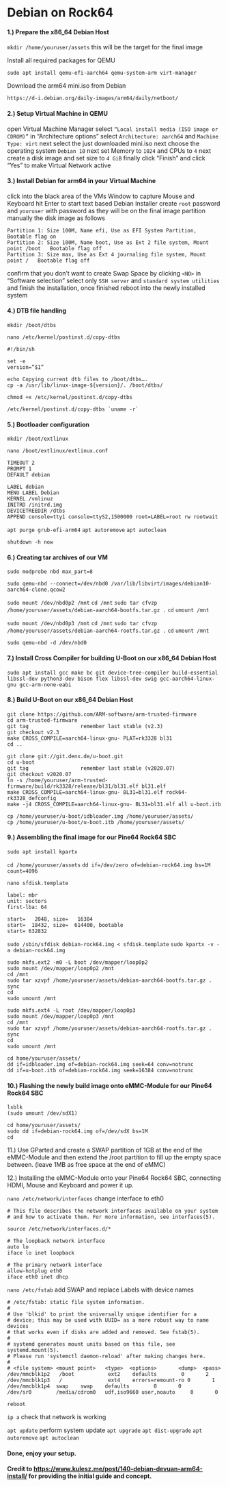 # Debian on Rock64

#### 1.)	Prepare the x86_64 Debian Host

`mkdir /home/youruser/assets`		this will be the target for the final image

Install all required packages for QEMU

`sudo apt install qemu-efi-aarch64 qemu-system-arm virt-manager`

Download the arm64 mini.iso from Debian

`https://d-i.debian.org/daily-images/arm64/daily/netboot/`

#### 2.)	Setup Virtual Machine in QEMU

open Virtual Machine Manager
select `“Local install media (ISO image or CDROM)”`
in “Architecture options” select `Architecture: aarch64` and `Machine Type: virt`
next select the just downloaded mini.iso
next choose the operating system `Debian 10`
next set Memory to `1024` and CPUs to `4`
next create a disk image and set size to `4 GiB`
finally click “Finish” and click “Yes” to make Virtual Network active

#### 3.)	Install Debian for arm64 in your Virtual Machine

click into the black area of the VMs Window to capture Mouse and Keyboard
hit Enter to start text based Debian Installer
create `root` password and `youruser` with password as they will be on the final image
partition manually the disk image as follows

	Partition 1: Size 100M, Name efi, Use as EFI System Partition, Bootable flag on 
	Partition 2: Size 100M, Name boot, Use as Ext 2 file system, Mount point /boot   Bootable flag off
	Partition 3: Size max, Use as Ext 4 journaling file system, Mount point /   Bootable flag off
	
confirm that you don’t want to create Swap Space by clicking `<NO>`
in “Software selection” select only `SSH server` and `standard system utilities`
and finish the installation, once finished reboot into the newly installed system
	
#### 4.)	DTB file handling

`mkdir /boot/dtbs`

`nano /etc/kernel/postinst.d/copy-dtbs`

	#!/bin/sh
	
	set -e
	version=”$1”
	
	echo Copying current dtb files to /boot/dtbs….
	cp -a /usr/lib/linux-image-${version}/. /boot/dtbs/

`chmod +x /etc/kernel/postinst.d/copy-dtbs`

	/etc/kernel/postinst.d/copy-dtbs `uname -r`

#### 5.)	Bootloader configuration

`mkdir /boot/extlinux`
 
`nano /boot/extlinux/extlinux.conf`

	TIMEOUT 2
	PROMPT 1
	DEFAULT debian

	LABEL debian
	MENU LABEL Debian
	KERNEL /vmlinuz
	INITRD /initrd.img
	DEVICETREEDIR /dtbs
	APPEND console=tty1 console=ttyS2,1500000 root=LABEL=root rw rootwait

`apt purge grub-efi-arm64`
`apt autoremove`
`apt autoclean`

`shutdown -h now`

#### 6.)	Creating tar archives of our VM

`sudo modprobe nbd max_part=8`

`sudo qemu-nbd --connect=/dev/nbd0 /var/lib/libvirt/images/debian10-aarch64-clone.qcow2`
	
`sudo mount /dev/nbd0p2 /mnt`
`cd /mnt`
`sudo tar cfvzp /home/youruser/assets/debian-aarch64-bootfs.tar.gz .`
`cd`
`umount /mnt`

`sudo mount /dev/nbd0p3 /mnt`
`cd /mnt`
`sudo tar cfvzp /home/youruser/assets/debian-aarch64-rootfs.tar.gz .`
`cd`
`umount /mnt`

`sudo qemu-nbd -d /dev/nbd0`

#### 7.)	Install Cross Compiler for building U-Boot on our  x86_64 Debian Host

`sudo apt install gcc make bc git device-tree-compiler build-essential libssl-dev python3-dev bison flex libssl-dev swig gcc-aarch64-linux-gnu gcc-arm-none-eabi`

#### 8.)	Build U-Boot on our  x86_64 Debian Host

	git clone https://github.com/ARM-software/arm-trusted-firmware
	cd arm-trusted-firmware
	git tag					remember last stable (v2.3)
	git checkout v2.3
	make CROSS_COMPILE=aarch64-linux-gnu- PLAT=rk3328 bl31
	cd ..
	
	git clone git://git.denx.de/u-boot.git
	cd u-boot
	git tag					remember last stable (v2020.07)
	git checkout v2020.07
	ln -s /home/youruser/arm-trusted-firmware/build/rk3328/release/bl31/bl31.elf bl31.elf
	make CROSS_COMPILE=aarch64-linux-gnu- BL31=bl31.elf rock64-rk3328_defconfig
	make -j4 CROSS_COMPILE=aarch64-linux-gnu- BL31=bl31.elf all u-boot.itb

	cp /home/youruser/u-boot/idbloader.img /home/youruser/assets/
	cp /home/youruser/u-boot/u-boot.itb /home/youruser/assets/

#### 9.)	Assembling the final image for our Pine64 Rock64 SBC

`sudo apt install kpartx`

`cd /home/youruser/assets`
`dd if=/dev/zero of=debian-rock64.img bs=1M count=4096`

`nano sfdisk.template`

	label: mbr
	unit: sectors
	first-lba: 64

	start=   2048, size=   16384
	start=  18432, size=  614400, bootable
	start= 632832

`sudo /sbin/sfdisk debian-rock64.img < sfdisk.template`
`sudo kpartx -v -a debian-rock64.img`

	sudo mkfs.ext2 -m0 -L boot /dev/mapper/loop0p2
	sudo mount /dev/mapper/loop0p2 /mnt
	cd /mnt
	sudo tar xzvpf /home/youruser/assets/debian-aarch64-bootfs.tar.gz .
	sync
	cd
	sudo umount /mnt

	sudo mkfs.ext4 -L root /dev/mapper/loop0p3
	sudo mount /dev/mapper/loop0p3 /mnt
	cd /mnt
	sudo tar xzvpf /home/youruser/assets/debian-aarch64-rootfs.tar.gz .
	sync
	cd
	sudo umount /mnt

	cd home/youruser/assets/
	dd if=idbloader.img of=debian-rock64.img seek=64 conv=notrunc
	dd if=u-boot.itb of=debian-rock64.img seek=16384 conv=notrunc

#### 10.)	Flashing the newly build image onto eMMC-Module for our Pine64 Rock64 SBC

	lsblk
	(sudo umount /dev/sdX1)

	cd home/youruser/assets/
	sudo dd if=debian-rock64.img of=/dev/sdX bs=1M
	cd

11.)	Use GParted and create a SWAP partition of 1GB at the end of the eMMC-Module and then extend
	the /root partition to fill up the empty space between. (leave 1MB as free space at the end of eMMC)

12.)	Installing the eMMC-Module onto your Pine64 Rock64 SBC, connecting HDMI,
	Mouse and Keyboard and power it up.

`nano /etc/network/interfaces`			change interface to eth0

	# This file describes the network interfaces available on your system
	# and how to activate them. For more information, see interfaces(5).

	source /etc/network/interfaces.d/*

	# The loopback network interface
	auto lo
	iface lo inet loopback

	# The primary network interface
	allow-hotplug eth0
	iface eth0 inet dhcp


`nano /etc/fstab`					add SWAP and replace Labels with device names

	# /etc/fstab: static file system information.
	#
	# Use 'blkid' to print the universally unique identifier for a
	# device; this may be used with UUID= as a more robust way to name devices
	# that works even if disks are added and removed. See fstab(5).
	#
	# systemd generates mount units based on this file, see systemd.mount(5).
	# Please run 'systemctl daemon-reload' after making changes here.
	#
	# <file system> <mount point>   <type>  <options>       <dump>  <pass>
	/dev/mmcblk1p2   /boot           ext2    defaults        0       2
	/dev/mmcblk1p3   /               ext4    errors=remount-ro 0       1
	/dev/mmcblk1p4  swap    swap    defaults        0       0
	/dev/sr0        /media/cdrom0   udf,iso9660 user,noauto     0       0


`reboot`

`ip a`				check that network is working

`apt update`			perform system update
`apt upgrade`
`apt dist-upgrade`
`apt autoremove`
`apt autoclean`


#### Done, enjoy your setup.

#### Credit to https://www.kulesz.me/post/140-debian-devuan-arm64-install/ for providing the initial guide and concept.
